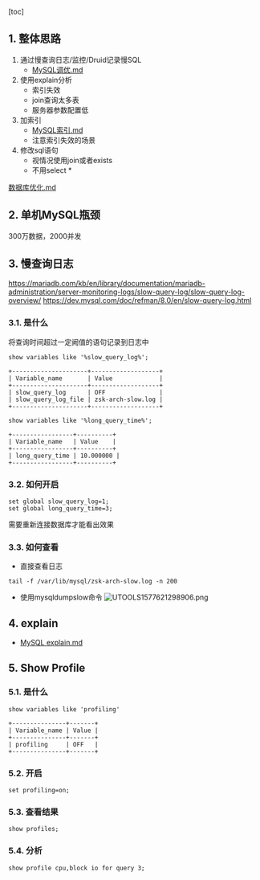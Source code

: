 [toc]
 

## 1. 整体思路

1. 通过慢查询日志/监控/Druid记录慢SQL
    - [MySQL调优.md](../MySQL/MySQL调优.md)
2. 使用explain分析
    - 索引失效
    - join查询太多表
    - 服务器参数配置低
3. 加索引
    - [MySQL索引.md](../MySQL/MySQL索引.md)
    - 注意索引失效的场景
4. 修改sql语句
    - 视情况使用join或者exists
    - 不用select *

[数据库优化.md](../数据库优化.md)

## 2. 单机MySQL瓶颈

300万数据，2000并发
## 3. 慢查询日志

<https://mariadb.com/kb/en/library/documentation/mariadb-administration/server-monitoring-logs/slow-query-log/slow-query-log-overview/>
<https://dev.mysql.com/doc/refman/8.0/en/slow-query-log.html>

### 3.1. 是什么
将查询时间超过一定阙值的语句记录到日志中
```
show variables like '%slow_query_log%';
```

```
+---------------------+-------------------+
| Variable_name       | Value             |
+---------------------+-------------------+
| slow_query_log      | OFF               |
| slow_query_log_file | zsk-arch-slow.log |
+---------------------+-------------------+
```


```
show variables like '%long_query_time%';
```

```
+-----------------+----------+
| Variable_name   | Value    |
+-----------------+----------+
| long_query_time | 10.000000 |
+-----------------+----------+
```



### 3.2. 如何开启
```
set global slow_query_log=1;
set global long_query_time=3;
```

需要重新连接数据库才能看出效果

### 3.3. 如何查看
- 直接查看日志
```
tail -f /var/lib/mysql/zsk-arch-slow.log -n 200
```

- 使用mysqldumpslow命令
![UTOOLS1577621298906.png](https://user-gold-cdn.xitu.io/2019/12/29/16f518ea0dcd15f3?w=670&h=320&f=png&s=140293)

## 4. explain
- [MySQL explain.md](MySQL%20explain.md)

## 5. Show Profile


### 5.1. 是什么
```
show variables like 'profiling'
```

```
+---------------+-------+
| Variable_name | Value |
+---------------+-------+
| profiling     | OFF   |
+---------------+-------+
```


### 5.2. 开启
```
set profiling=on;
```


### 5.3. 查看结果
```
show profiles;
```


### 5.4. 分析
```
show profile cpu,block io for query 3;

```



